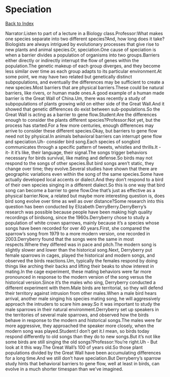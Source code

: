 # Speciation
[Back to Index](https://github.com/windows10010/tpoExtractor/blog/master/README.md)

Narrator:Listen to part of a lecture in a Biology class.Professor:What makes one species separate into two different species?And, how long does it take?Biologists are always intrigued by evolutionary processes that give rise to new plants and animal species.Or, speciation.One cause of speciation is when a barrier divides a population of organisms into two groups.Barriers either directly or indirectly interrupt the flow of genes within the population.The genetic makeup of each group diverges, and they become less similar over time as each group adapts to its particular environment.At some point, we may have two related but genetically distinct subpopulations, and eventually the differences may be sufficient to create a new species.Most barriers that are physical barriers.These could be natural barriers, like rivers, or human made ones.A good example of a human made barrier is the Great Wall of China.Um, there was recently a study of subpopulations of plants growing wild on either side of the Great Wall.And it showed that genetic differences do exist between sub-populations.So the Great Wall is acting as a barrier to gene flow.Student:Are the differences enough to consider the plants different species?Professor:Not yet, but the process has started.For a few more centuries, enough differences may arrive to consider these different species.Okay, but barriers to gene flow need not by physical.In animals behavioral barriers can interrupt gene flow and speciation.Uh- consider bird song.Each species of songbird communicates through a specific pattern of tweets, whistles and thrills.It - it- it it’s like, their language, their signal.The songs trigger behaviors necessary for birds survival, like mating and defense.So birds may not respond to the songs of other species.But bird songs aren’t static, they change over time; they evolve.Several studies have shown that there are geographic variations even within the song of the same species.Some have actually developed local accents or dialect.And they don’t respond to a bird of their own species singing in a different dialect.So this is one way that bird song can become a barrier to gene flow.One that’s just as effective as a physical barrier.Now, a related but maybe more interesting question is, does bird song evolve over time as well as over distance?Some research into this question has been conducted by Elizabeth DerryBerry.DerryBerry’s research was possible because people have been making high quality recordings of birdsong, since the 1960s.Derryberry chose to study a population of white crown sparrows, mainly because it’s a species whose songs have been recorded for over 40 years.First, she compared the sparrow’s song from 1979 to a more modern version, one recorded in 2003.Derryberry found that the songs were the same in most respects.Where they differed was in pace and pitch.The modern song is slightly slower and lower than the historical song.Next, Derryberry put female sparrows in cages, played the historical and modern songs, and observed the birds reactions.Um, typically the females respond by doing things like arching their backs and lifting their beaks to show interest in mating.In the cage experiment, these mating behaviors were far more pronounced in response to the modern version of the song versus the historical version.Since it’s the males who sing, Derryberry conducted a different experiment with them.Male birds are territorial, so they will defend their territory against intrusion from other males.When a male bird hears arrival, another male singing his species mating song, he will aggressively approach the intruders to scare him away.So it was important to study the male sparrows in their natural environment.Derryberry set up speakers in the territories of several male sparrows, and observed how the birds behave in response to the modern and historical songs.The males were far more aggressive, they approached the speaker more closely, when the modern song was played.Student:I don’t get it.I mean, so birds today respond differently to old songs than they do to new songs.But it’s not like some birds are still singing the old songs?Professor:You’re right.Uh - But look at it this way.The Great Wall’s 100 of years old.So those plant populations divided by the Great Wall have been accumulating differences for a long time.And we still don’t have speciation.But Derryberry’s sparrow study hints that behavioral barriers to gene flow, well at least in birds, can evolve in a much shorter timespan than we’ve imagined. 